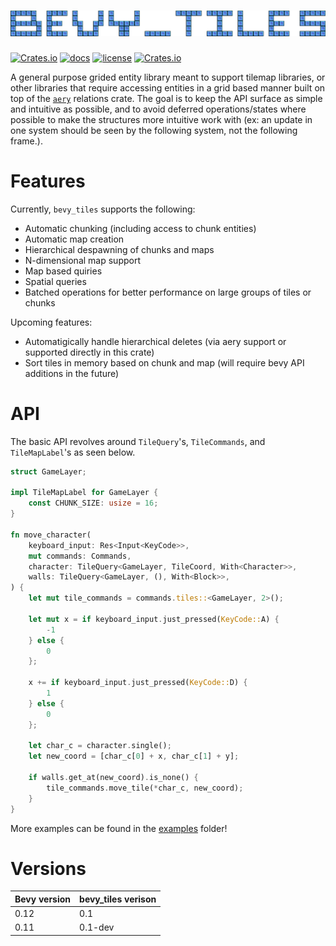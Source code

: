 # ![bevy_tiles](assets/logo.png)

[![Crates.io](https://img.shields.io/crates/v/bevy_tiles)](https://crates.io/crates/bevy_tiles)
[![docs](https://docs.rs/bevy_tiles/badge.svg)](https://docs.rs/bevy_tiles/)
[![license](https://img.shields.io/badge/license-MIT-blue.svg)](https://github.com/OxidizedGames/bevy_tiles/blob/main/LICENSE)
[![Crates.io](https://img.shields.io/crates/d/bevy_tiles)](https://crates.io/crates/bevy_tiles)

A general purpose grided entity library meant to support tilemap libraries, or other libraries that require accessing entities in a grid based manner built on top of the [`aery`](https://github.com/iiYese/aery) relations crate.  The goal is to keep the API surface as simple and intuitive as possible, and to avoid deferred operations/states where possible to make the structures more intuitive work with (ex: an update in one system should be seen by the following system, not the following frame.). 

# Features

Currently, `bevy_tiles` supports the following:
* Automatic chunking (including access to chunk entities)
* Automatic map creation
* Hierarchical despawning of chunks and maps
* N-dimensional map support
* Map based quiries
* Spatial queries
* Batched operations for better performance on large groups of tiles or chunks

Upcoming features:
* Automatigically handle hierarchical deletes (via aery support or supported directly in this crate)
* Sort tiles in memory based on chunk and map (will require bevy API additions in the future)

# API

The basic API revolves around `TileQuery`'s, `TileCommands`, and `TileMapLabel`'s as seen below.

```rust
struct GameLayer;

impl TileMapLabel for GameLayer {
    const CHUNK_SIZE: usize = 16;
}

fn move_character(
    keyboard_input: Res<Input<KeyCode>>,
    mut commands: Commands,
    character: TileQuery<GameLayer, TileCoord, With<Character>>,
    walls: TileQuery<GameLayer, (), With<Block>>,
) {
    let mut tile_commands = commands.tiles::<GameLayer, 2>();

    let mut x = if keyboard_input.just_pressed(KeyCode::A) {
        -1
    } else {
        0
    };

    x += if keyboard_input.just_pressed(KeyCode::D) {
        1
    } else {
        0
    };

    let char_c = character.single();
    let new_coord = [char_c[0] + x, char_c[1] + y];

    if walls.get_at(new_coord).is_none() {
        tile_commands.move_tile(*char_c, new_coord);
    }
}
```

More examples can be found in the [examples](/examples) folder!


# Versions

| Bevy version | bevy_tiles verison |
|--------------|--------------------|
| 0.12         | 0.1                |
| 0.11         | 0.1-dev            |